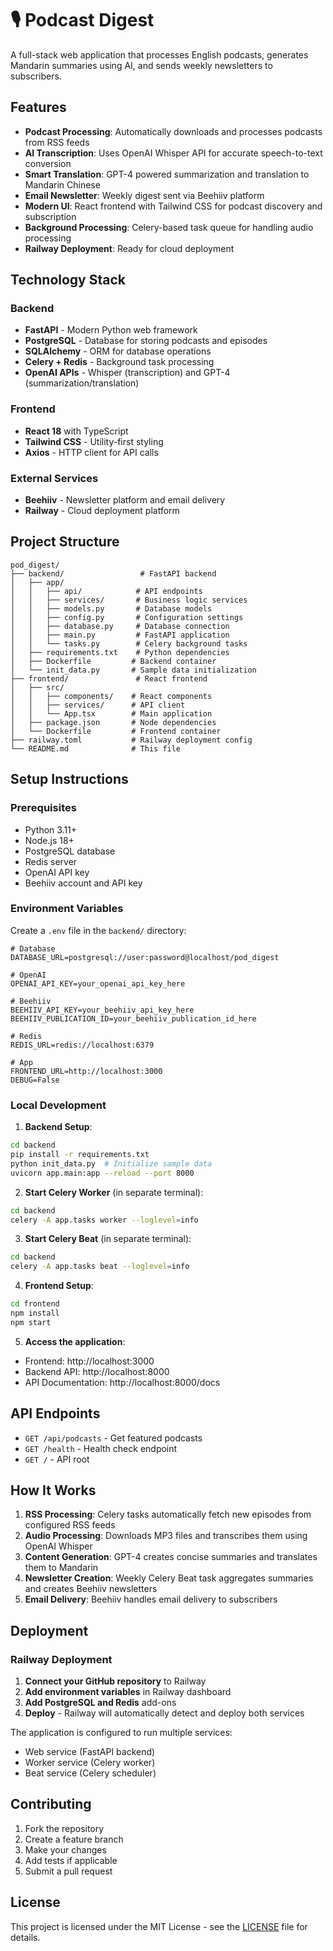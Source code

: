 # 🎙️ Podcast Digest

A full-stack web application that processes English podcasts, generates Mandarin summaries using AI, and sends weekly newsletters to subscribers.

## Features

- **Podcast Processing**: Automatically downloads and processes podcasts from RSS feeds
- **AI Transcription**: Uses OpenAI Whisper API for accurate speech-to-text conversion
- **Smart Translation**: GPT-4 powered summarization and translation to Mandarin Chinese
- **Email Newsletter**: Weekly digest sent via Beehiiv platform
- **Modern UI**: React frontend with Tailwind CSS for podcast discovery and subscription
- **Background Processing**: Celery-based task queue for handling audio processing
- **Railway Deployment**: Ready for cloud deployment

## Technology Stack

### Backend
- **FastAPI** - Modern Python web framework
- **PostgreSQL** - Database for storing podcasts and episodes
- **SQLAlchemy** - ORM for database operations
- **Celery + Redis** - Background task processing
- **OpenAI APIs** - Whisper (transcription) and GPT-4 (summarization/translation)

### Frontend
- **React 18** with TypeScript
- **Tailwind CSS** - Utility-first styling
- **Axios** - HTTP client for API calls

### External Services
- **Beehiiv** - Newsletter platform and email delivery
- **Railway** - Cloud deployment platform

## Project Structure

```
pod_digest/
├── backend/                 # FastAPI backend
│   ├── app/
│   │   ├── api/            # API endpoints
│   │   ├── services/       # Business logic services
│   │   ├── models.py       # Database models
│   │   ├── config.py       # Configuration settings
│   │   ├── database.py     # Database connection
│   │   ├── main.py         # FastAPI application
│   │   └── tasks.py        # Celery background tasks
│   ├── requirements.txt    # Python dependencies
│   ├── Dockerfile         # Backend container
│   └── init_data.py       # Sample data initialization
├── frontend/               # React frontend
│   ├── src/
│   │   ├── components/    # React components
│   │   ├── services/      # API client
│   │   └── App.tsx        # Main application
│   ├── package.json       # Node dependencies
│   └── Dockerfile         # Frontend container
├── railway.toml           # Railway deployment config
└── README.md              # This file
```

## Setup Instructions

### Prerequisites
- Python 3.11+
- Node.js 18+
- PostgreSQL database
- Redis server
- OpenAI API key
- Beehiiv account and API key

### Environment Variables

Create a `.env` file in the `backend/` directory:

```env
# Database
DATABASE_URL=postgresql://user:password@localhost/pod_digest

# OpenAI
OPENAI_API_KEY=your_openai_api_key_here

# Beehiiv
BEEHIIV_API_KEY=your_beehiiv_api_key_here
BEEHIIV_PUBLICATION_ID=your_beehiiv_publication_id_here

# Redis
REDIS_URL=redis://localhost:6379

# App
FRONTEND_URL=http://localhost:3000
DEBUG=False
```

### Local Development

1. **Backend Setup**:
```bash
cd backend
pip install -r requirements.txt
python init_data.py  # Initialize sample data
uvicorn app.main:app --reload --port 8000
```

2. **Start Celery Worker** (in separate terminal):
```bash
cd backend
celery -A app.tasks worker --loglevel=info
```

3. **Start Celery Beat** (in separate terminal):
```bash
cd backend
celery -A app.tasks beat --loglevel=info
```

4. **Frontend Setup**:
```bash
cd frontend
npm install
npm start
```

5. **Access the application**:
- Frontend: http://localhost:3000
- Backend API: http://localhost:8000
- API Documentation: http://localhost:8000/docs

## API Endpoints

- `GET /api/podcasts` - Get featured podcasts
- `GET /health` - Health check endpoint
- `GET /` - API root

## How It Works

1. **RSS Processing**: Celery tasks automatically fetch new episodes from configured RSS feeds
2. **Audio Processing**: Downloads MP3 files and transcribes them using OpenAI Whisper
3. **Content Generation**: GPT-4 creates concise summaries and translates them to Mandarin
4. **Newsletter Creation**: Weekly Celery Beat task aggregates summaries and creates Beehiiv newsletters
5. **Email Delivery**: Beehiiv handles email delivery to subscribers

## Deployment

### Railway Deployment

1. **Connect your GitHub repository** to Railway
2. **Add environment variables** in Railway dashboard
3. **Add PostgreSQL and Redis** add-ons
4. **Deploy** - Railway will automatically detect and deploy both services

The application is configured to run multiple services:
- Web service (FastAPI backend)
- Worker service (Celery worker)
- Beat service (Celery scheduler)

## Contributing

1. Fork the repository
2. Create a feature branch
3. Make your changes
4. Add tests if applicable
5. Submit a pull request

## License

This project is licensed under the MIT License - see the [LICENSE](LICENSE) file for details.

